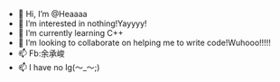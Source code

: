 - 👋 Hi, I’m @Heaaaa
- 👀 I’m interested in nothing!Yayyyy!
- 🌱 I’m currently learning C++
- 💞️ I’m looking to collaborate on helping me to write code!Wuhooo!!!!!
- 📫 Fb:余承峻
- 📫 I have no Ig(～_～;)

<!---
Heaaaa/Heaaaa is a ✨ special ✨ repository because its `README.md` (this file) appears on your GitHub profile.
You can click the Preview link to take a look at your changes.
--->
